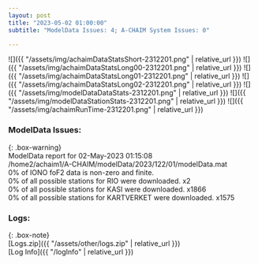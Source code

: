 ```yaml
---
layout: post
title: "2023-05-02 01:00:00"
subtitle: "ModelData Issues: 4; A-CHAIM System Issues: 0"

---
```


![]({{ "/assets/img/achaimDataStatsShort-2312201.png" | relative_url }})
![]({{ "/assets/img/achaimDataStatsLong00-2312201.png" | relative_url }})
![]({{ "/assets/img/achaimDataStatsLong01-2312201.png" | relative_url }})
![]({{ "/assets/img/achaimDataStatsLong02-2312201.png" | relative_url }})
![]({{ "/assets/img/modelDataDataStats-2312201.png" | relative_url }})
![]({{ "/assets/img/modelDataStationStats-2312201.png" | relative_url }})
![]({{ "/assets/img/achaimRunTime-2312201.png" | relative_url }})


### ModelData Issues:  
  
{: .box-warning}  
 ModelData report for 02-May-2023 01:15:08   
 /home2/achaim1/A-CHAIM/modelData/2023/122/01/modelData.mat   
 0% of IONO foF2 data is non-zero and finite.   
 0% of all possible stations for RIO were downloaded. x2   
 0% of all possible stations for KASI were downloaded. x1866   
 0% of all possible stations for KARTVERKET were downloaded. x1575   
  


### Logs:  
  
{: .box-note}  
[Logs.zip]({{ "/assets/other/logs.zip" | relative_url }})  
[Log Info]({{ "/logInfo" | relative_url }})  
